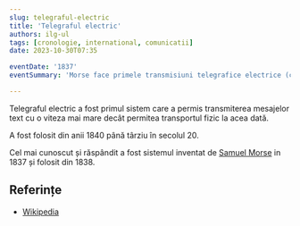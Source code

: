 ```yaml
---
slug: telegraful-electric
title: 'Telegraful electric'
authors: ilg-ul
tags: [cronologie, international, comunicatii]
date: 2023-10-30T07:35

eventDate: '1837'
eventSummary: 'Morse face primele transmisiuni telegrafice electrice (cu fir)'

---
```


Telegraful electric a fost primul sistem care a permis transmiterea
mesajelor text cu o viteza mai mare decât permitea transportul fizic
la acea dată.

<!-- truncate -->

A fost folosit din anii 1840 până târziu în secolul 20.

Cel mai cunoscut și răspândit a fost sistemul
inventat de
[Samuel Morse](https://en.wikipedia.org/wiki/Samuel_Morse) in 1837 și
folosit din 1838.

## Referințe

- [Wikipedia](https://en.wikipedia.org/wiki/Electrical_telegraph)
